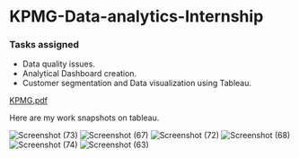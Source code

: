 # KPMG-Data-analytics-Internship
### Tasks assigned 
- Data quality issues.
- Analytical Dashboard creation.
- Customer segmentation and Data visualization using Tableau.

[KPMG.pdf](https://github.com/Aronray1/KPMG-Data-analytics-Internship-task/files/4673137/KPMG.pdf)

Here are my work snapshots on tableau.

![Screenshot (73)](https://user-images.githubusercontent.com/48849171/82748964-9b6cbe00-9dc3-11ea-9d29-8a59c45d7608.png)
![Screenshot (67)](https://user-images.githubusercontent.com/48849171/82748897-20a3a300-9dc3-11ea-969e-d7f329f4fe01.png)
![Screenshot (72)](https://user-images.githubusercontent.com/48849171/82748873-e0442500-9dc2-11ea-9d63-2db2bcc32125.png)
![Screenshot (68)](https://user-images.githubusercontent.com/48849171/82748900-26998400-9dc3-11ea-947b-a6ec35c3876e.png)
![Screenshot (74)](https://user-images.githubusercontent.com/48849171/82748874-e0dcbb80-9dc2-11ea-924b-df5f60db61dc.png)
![Screenshot (63)](https://user-images.githubusercontent.com/48849171/82748940-74ae8780-9dc3-11ea-8157-efb0fc789d5a.png)




